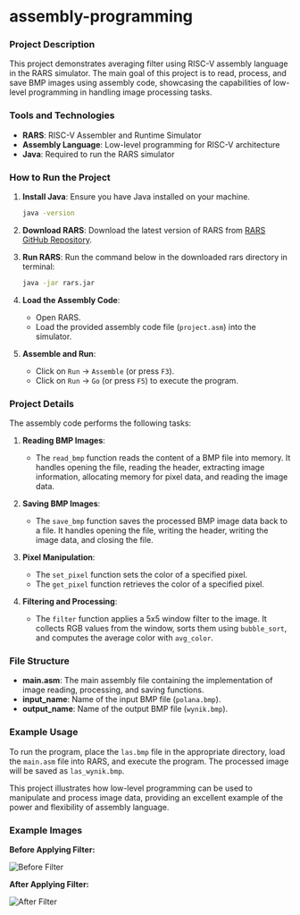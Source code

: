 # assembly-programming

### Project Description

This project demonstrates averaging filter using RISC-V assembly language in the RARS simulator. The main goal of this project is to read, process, and save BMP images using assembly code, showcasing the capabilities of low-level programming in handling image processing tasks.

### Tools and Technologies

- **RARS**: RISC-V Assembler and Runtime Simulator
- **Assembly Language**: Low-level programming for RISC-V architecture
- **Java**: Required to run the RARS simulator

### How to Run the Project

1. **Install Java**: Ensure you have Java installed on your machine.

   ```sh
   java -version
   ```

2. **Download RARS**: Download the latest version of RARS from [RARS GitHub Repository](https://github.com/TheThirdOne/rars).

3. **Run RARS**:
   Run the command below in the downloaded rars directory in terminal:

   ```sh
   java -jar rars.jar
   ```

4. **Load the Assembly Code**:

   - Open RARS.
   - Load the provided assembly code file (`project.asm`) into the simulator.

5. **Assemble and Run**:
   - Click on `Run` -> `Assemble` (or press `F3`).
   - Click on `Run` -> `Go` (or press `F5`) to execute the program.

### Project Details

The assembly code performs the following tasks:

1. **Reading BMP Images**:

   - The `read_bmp` function reads the content of a BMP file into memory. It handles opening the file, reading the header, extracting image information, allocating memory for pixel data, and reading the image data.

2. **Saving BMP Images**:

   - The `save_bmp` function saves the processed BMP image data back to a file. It handles opening the file, writing the header, writing the image data, and closing the file.

3. **Pixel Manipulation**:

   - The `set_pixel` function sets the color of a specified pixel.
   - The `get_pixel` function retrieves the color of a specified pixel.

4. **Filtering and Processing**:
   - The `filter` function applies a 5x5 window filter to the image. It collects RGB values from the window, sorts them using `bubble_sort`, and computes the average color with `avg_color`.

### File Structure

- **main.asm**: The main assembly file containing the implementation of image reading, processing, and saving functions.
- **input_name**: Name of the input BMP file (`polana.bmp`).
- **output_name**: Name of the output BMP file (`wynik.bmp`).

### Example Usage

To run the program, place the `las.bmp` file in the appropriate directory, load the `main.asm` file into RARS, and execute the program. The processed image will be saved as `las_wynik.bmp`.

This project illustrates how low-level programming can be used to manipulate and process image data, providing an excellent example of the power and flexibility of assembly language.

### Example Images

**Before Applying Filter:**

![Before Filter](las.bmp)

**After Applying Filter:**

![After Filter](las_wynik.bmp)
